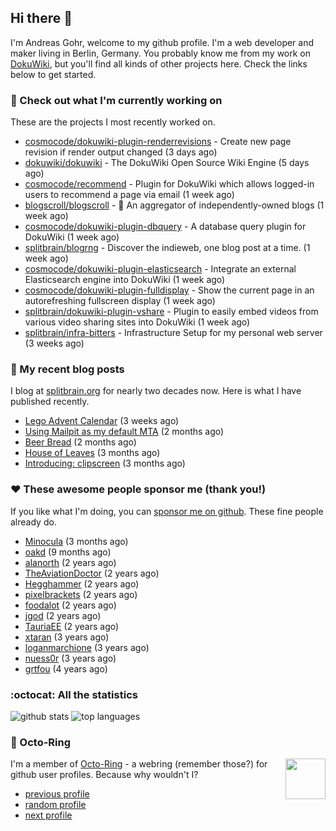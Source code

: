 ## Hi there :wave:

I'm Andreas Gohr, welcome to my github profile. I'm a web developer and maker living in Berlin, Germany. You probably know me from my work on [DokuWiki](https://github.com/dokuwiki/dokuwiki), but you'll find all kinds of other projects here. Check the links below to get started.

### :hammer: Check out what I'm currently working on

These are the projects I most recently worked on.


- [cosmocode/dokuwiki-plugin-renderrevisions](https://github.com/cosmocode/dokuwiki-plugin-renderrevisions) - Create new page revision if render output changed (3 days ago)
- [dokuwiki/dokuwiki](https://github.com/dokuwiki/dokuwiki) - The DokuWiki Open Source Wiki Engine (5 days ago)
- [cosmocode/recommend](https://github.com/cosmocode/recommend) - Plugin for DokuWiki which allows logged-in users to recommend a page via email (1 week ago)
- [blogscroll/blogscroll](https://github.com/blogscroll/blogscroll) - 📜 An aggregator of independently-owned blogs (1 week ago)
- [cosmocode/dokuwiki-plugin-dbquery](https://github.com/cosmocode/dokuwiki-plugin-dbquery) - A database query plugin for DokuWiki (1 week ago)
- [splitbrain/blogrng](https://github.com/splitbrain/blogrng) - Discover the indieweb, one blog post at a time. (1 week ago)
- [cosmocode/dokuwiki-plugin-elasticsearch](https://github.com/cosmocode/dokuwiki-plugin-elasticsearch) - Integrate an external Elasticsearch engine into DokuWiki (1 week ago)
- [cosmocode/dokuwiki-plugin-fulldisplay](https://github.com/cosmocode/dokuwiki-plugin-fulldisplay) - Show the current page in an autorefreshing fullscreen display (1 week ago)
- [splitbrain/dokuwiki-plugin-vshare](https://github.com/splitbrain/dokuwiki-plugin-vshare) - Plugin to easily embed videos from various video sharing sites into DokuWiki (1 week ago)
- [splitbrain/infra-bitters](https://github.com/splitbrain/infra-bitters) - Infrastructure Setup for my personal web server (3 weeks ago)

### :scroll: My recent blog posts

I blog at [splitbrain.org](https://www.splitbrain.org) for nearly two decades now. Here is what I have published recently.


- [Lego Advent Calendar](https://www.splitbrain.org/blog/2024-12/26-lego_advent_calendar) (3 weeks ago)
- [Using Mailpit as my default MTA](https://www.splitbrain.org/blog/2024-11/03-using_mailpit_as_default_mta) (2 months ago)
- [Beer Bread](https://www.splitbrain.org/blog/2024-10/22-bear_bread) (2 months ago)
- [House of Leaves](https://www.splitbrain.org/blog/2024-10/17-house_of_leaves) (3 months ago)
- [Introducing: clipscreen](https://www.splitbrain.org/blog/2024-10/11-introducing_clipscreen) (3 months ago)

### :hearts:️ These awesome people sponsor me (thank you!)

If you like what I'm doing, you can [sponsor me on github](https://github.com/sponsors/splitbrain). These fine people already do.


- [Minocula](https://github.com/Minocula) (3 months ago)
- [oakd](https://github.com/oakd) (9 months ago)
- [alanorth](https://github.com/alanorth) (2 years ago)
- [TheAviationDoctor](https://github.com/TheAviationDoctor) (2 years ago)
- [Hegghammer](https://github.com/Hegghammer) (2 years ago)
- [pixelbrackets](https://github.com/pixelbrackets) (2 years ago)
- [foodalot](https://github.com/foodalot) (2 years ago)
- [jgod](https://github.com/jgod) (2 years ago)
- [TauriaEE](https://github.com/TauriaEE) (2 years ago)
- [xtaran](https://github.com/xtaran) (3 years ago)
- [loganmarchione](https://github.com/loganmarchione) (3 years ago)
- [nuess0r](https://github.com/nuess0r) (3 years ago)
- [grtfou](https://github.com/grtfou) (4 years ago)

### :octocat: All the statistics

 ![github stats](https://github-readme-stats.vercel.app/api?username=splitbrain&show_icons=true&hide_title=true)
![top languages](https://github-readme-stats.vercel.app/api/top-langs/?username=splitbrain&layout=compact)


### :octopus: Octo-Ring

<img width="64" height="65" src="https://octo-ring.com/static/img/octo.png" align="right" alt="">

I'm a member of [Octo-Ring](https://octo-ring.com/) - a webring (remember those?) for github user profiles. Because why wouldn't I? 

* [previous profile](https://octo-ring.com/p/splitbrain/prev)
* [random profile](https://octo-ring.com/p/splitbrain/random)
* [next profile](https://octo-ring.com/p/splitbrain/next)

